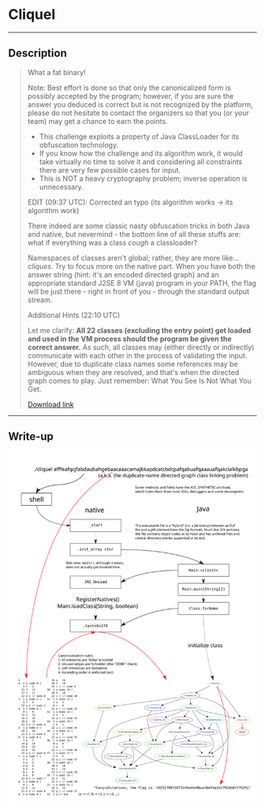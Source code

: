 # Cliquel

----
## Description

> What a fat binary!
> 
> Note: Best effort is done so that only the canonicalized form is possibly accepted by the program; however, if you are sure the answer you deduced is correct but is not recognized by the platform, please do not hesitate to contact the organizers so that you (or your team) may get a chance to earn the points.
> 
> - This challenge exploits a property of Java ClassLoader for its obfuscation technology.
> - If you know how the challenge and its algorithm work, it would take virtually no time to solve it and considering all constraints there are very few possible cases for input.
> - This is NOT a heavy cryptography problem; inverse operation is unnecessary.
> 
> EDIT (09:37 UTC): Corrected an typo (its algorithm works -> its algorithm work)
> 
> There indeed are some classic nasty obfuscation tricks in both Java and native, but nevermind - the bottom line of all these stuffs are: what if everything was a class *cough* a classloader?
> 
> Namespaces of classes aren't global; rather, they are more like... *cliques*. Try to focus more on the native part. When you have both the answer string (hint: it's an encoded directed graph) and an appropriate standard J2SE 8 VM (java) program in your PATH, the flag will be just there - right in front of you - through the standard output stream.
> 
> Additional Hints (22:10 UTC)
> 
> Let me clarify: **All 22 classes (excluding the entry point) get loaded and used in the VM process should the program be given the correct answer.** As such, all classes may (either directly or indirectly) communicate with each other in the process of validating the input. However, due to duplicate class names some references may be ambiguous when they are resolved, and that's when the directed graph comes to play. Just remember: What You See Is Not What You Get.
> 
> [Download link](http://example.com/)

----
## Write-up

![Write-up SVG image](writeup.svg)
